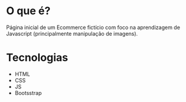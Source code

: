 # O que é?
Página inicial de um Ecommerce fictício com foco na aprendizagem de Javascript (principalmente manipulação de imagens). 

# Tecnologias
* HTML
* CSS
* JS
* Bootsstrap